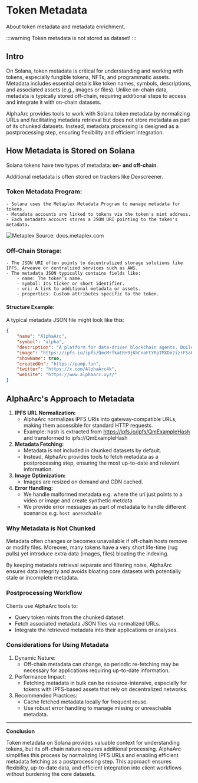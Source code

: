 # Token Metadata

About token metadata and metadata enrichment.

:::warning
Token metadata is not stored as dataset!
:::

## Intro
On Solana, token metadata is critical for understanding and working with tokens, especially fungible tokens, NFTs, and programmatic assets. Metadata includes essential details like token names, symbols, descriptions, and associated assets (e.g., images or files). Unlike on-chain data, metadata is typically stored off-chain, requiring additional steps to access and integrate it with on-chain datasets.

AlphaArc provides tools to work with Solana token metadata by normalizing URLs and facilitating metadata retrieval but does not store metadata as part of its chunked datasets. Instead, metadata processing is designed as a postprocessing step, ensuring flexibility and efficient integration.

## How Metadata is Stored on Solana

Solana tokens have two types of metadata: **on- and off-chain**.

Additional metadata is often stored on trackers like Dexscreener.

### Token Metadata Program:
    - Solana uses the Metaplex Metadata Program to manage metadata for tokens.
    - Metadata accounts are linked to tokens via the token's mint address.
    - Each metadata account stores a JSON URI pointing to the token's metadata.

![Metaplex](https://www.quicknode.com/guides/assets/images/0-72f686024c79278c64195d0cf4f21166.png)
Source: docs.metaplex.com

### Off-Chain Storage:
    - The JSON URI often points to decentralized storage solutions like IPFS, Arweave or centralized services such as AWS.
    - The metadata JSON typically contains fields like:
        - name: The token’s name.
        - symbol: Its ticker or short identifier.
        - uri: A link to additional metadata or assets.
        - properties: Custom attributes specific to the token.

#### Structure Example:
A typical metadata JSON file might look like this:
```json title="$alpha metadata"
{
    "name": "AlphaArc",
    "symbol": "alpha",
    "description": "A platform for data-driven blockchain agents. Build your personal AI quant.",
    "image": "https://ipfs.io/ipfs/QmcMrfkaERn9jKhCnaFtYRpTMXDn2izrF5aH3prPKoFPxs",
    "showName": true,
    "createdOn": "https://pump.fun",
    "twitter": "https://x.com/AlphaArc4k",
    "website": "https://www.alphaarc.xyz/"
}
```

## AlphaArc's Approach to Metadata
1) **IPFS URL Normalization:**
    - AlphaArc normalizes IPFS URIs into gateway-compatible URLs, making them accessible for standard HTTP requests.
    - Example: hash is extracted from https://ipfs.io/ipfs/QmExampleHash and transformed to ipfs://QmExampleHash
2) **Metadata Fetching:**
    - Metadata is not included in chunked datasets by default.
    - Instead, AlphaArc provides tools to fetch metadata as a postprocessing step, ensuring the most up-to-date and relevant information.
3) **Image Optimization:**
    - Images are resized on demand and CDN cached.
4) **Error Handling:**
    - We handle malformed metadata e.g. where the uri just points to a video or image and create synthetic metdata 
    - We provide error messages as part of metadata to handle different scenarios e.g. `host unreachable`

### Why Metadata is Not Chunked
Metadata often changes or becomes unavailable if off-chain hosts remove or modify files. Moreover, many tokens have a very short life-time (rug pulls) yet introduce extra data (images, files) bloating the indexing.

By keeping metadata retrieval separate and filtering noise, AlphaArc ensures data integrity and avoids bloating core datasets with potentially stale or incomplete metadata.

### Postprocessing Workflow

Clients use AlphaArc tools to:
- Query token mints from the chunked dataset.
- Fetch associated metadata JSON files via normalized URLs.
- Integrate the retrieved metadata into their applications or analyses.

### Considerations for Using Metadata
1) Dynamic Nature:
    - Off-chain metadata can change, so periodic re-fetching may be necessary for applications requiring up-to-date information.
2) Performance Impact:
    - Fetching metadata in bulk can be resource-intensive, especially for tokens with IPFS-based assets that rely on decentralized networks.
3) Recommended Practices:
    - Cache fetched metadata locally for frequent reuse.
    - Use robust error handling to manage missing or unreachable metadata.

_____
**Conclusion**

Token metadata on Solana provides valuable context for understanding tokens, but its off-chain nature requires additional processing. AlphaArc simplifies this process by normalizing IPFS URLs and enabling efficient metadata fetching as a postprocessing step. This approach ensures flexibility, up-to-date data, and efficient integration into client workflows without burdening the core datasets.